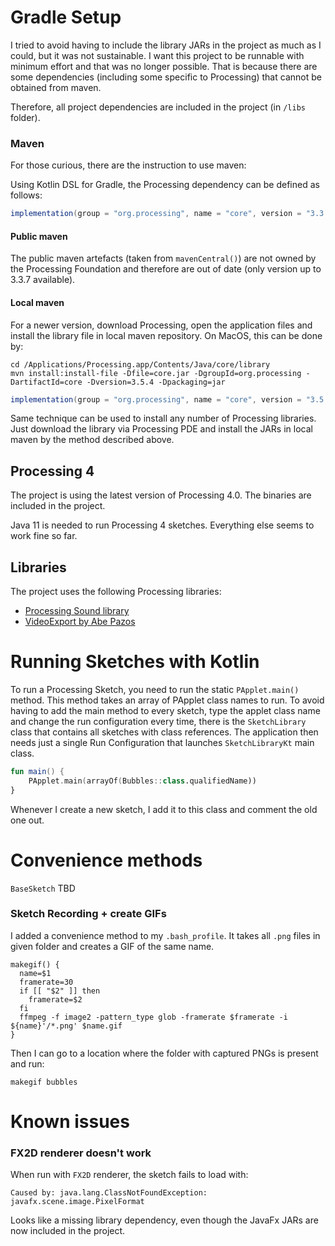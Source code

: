 Gradle Setup
===

I tried to avoid having to include the library JARs in the project as much as I could, but it was not sustainable.
I want this project to be runnable with minimum effort and that was no longer possible.
That is because there are some dependencies (including some specific to Processing) that cannot be obtained from maven.

Therefore, all project dependencies are included in the project (in `/libs` folder).

### Maven

For those curious, there are the instruction to use maven:

Using Kotlin DSL for Gradle, the Processing dependency can be defined as follows:
```gradle
implementation(group = "org.processing", name = "core", version = "3.3.7")
```

#### Public maven

The public maven artefacts (taken from `mavenCentral()`) are not owned by the Processing Foundation and therefore are out of date (only version up to 3.3.7 available). 

#### Local maven

For a newer version, download Processing, open the application files and install the library file in local maven repository.
On MacOS, this can be done by:

```shell
cd /Applications/Processing.app/Contents/Java/core/library
mvn install:install-file -Dfile=core.jar -DgroupId=org.processing -DartifactId=core -Dversion=3.5.4 -Dpackaging=jar
```
```gradle
implementation(group = "org.processing", name = "core", version = "3.5.4")
```
Same technique can be used to install any number of Processing libraries.
Just download the library via Processing PDE and install the JARs in local maven by the method described above.

## Processing 4

The project is using the latest version of Processing 4.0. 
The binaries are included in the project.

Java 11 is needed to run Processing 4 sketches. 
Everything else seems to work fine so far.

## Libraries

The project uses the following Processing libraries:

* [Processing Sound library](https://processing.org/reference/libraries/sound/index.html)
* [VideoExport by Abe Pazos](https://github.com/hamoid/video_export_processing)

Running Sketches with Kotlin
===

To run a Processing Sketch, you need to run the static `PApplet.main()` method. 
This method takes an array of PApplet class names to run.
To avoid having to add the main method to every sketch, type the applet class name and change the run configuration every time, there is the `SketchLibrary` class that contains all sketches with class references. 
The application then needs just a single Run Configuration that launches `SketchLibraryKt` main class.

```kotlin
fun main() {
    PApplet.main(arrayOf(Bubbles::class.qualifiedName))
}
```

Whenever I create a new sketch, I add it to this class and comment the old one out.

Convenience methods
===

`BaseSketch` TBD

### Sketch Recording + create GIFs 

I added a convenience method to my `.bash_profile`.
It takes all `.png` files in given folder and creates a GIF of the same name. 

```shell
makegif() {
  name=$1
  framerate=30
  if [[ "$2" ]] then
    framerate=$2
  fi
  ffmpeg -f image2 -pattern_type glob -framerate $framerate -i ${name}'/*.png' $name.gif
}
```
Then I can go to a location where the folder with captured PNGs is present and run:
```shell
makegif bubbles
```

Known issues
=== 

### FX2D renderer doesn't work

When run with `FX2D` renderer, the sketch fails to load with: 
```text
Caused by: java.lang.ClassNotFoundException: javafx.scene.image.PixelFormat
```
Looks like a missing library dependency, even though the JavaFx JARs are now included in the project.